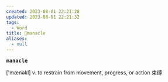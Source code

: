 ```yaml
---
created: 2023-08-01 22:21:28
updated: 2023-08-01 22:21:32
tags:
  - Word
title: 📖manacle
aliases:
  - null
---
```


<pre><strong>manacle</strong></pre>
['mænəkl]
v. to restrain from movement, progress, or action 束缚
